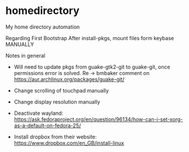 # homedirectory
My home directory automation

Regarding First Bootstrap
After install-pkgs, mount files form keybase MANUALLY

Notes in general
- Will need to update pkgs from guake-gtk2-git to guake-git, once permissions error is solved. Re -> bmbaker comment on https://aur.archlinux.org/packages/guake-git/


- Change scrolling of touchpad manually
- Change display resolution manually
- Deactivate wayland: https://ask.fedoraproject.org/en/question/96134/how-can-i-set-xorg-as-a-default-on-fedora-25/
- Install dropbox from their website: https://www.dropbox.com/en_GB/install-linux